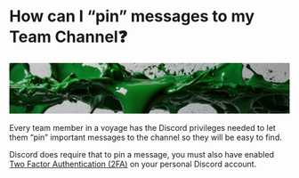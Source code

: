 # How can I “pin” messages to my Team Channel❓
![Voyage topic banner](../assets/horizontal-paint-splash-green.jpg)

Every team member in a voyage has the Discord privileges needed to let them “pin” important messages to the channel so they will be easy to find.

Discord does require that to pin a message, you must also have enabled [Two Factor Authentication (2FA)](https://support.discord.com/hc/en-us/articles/219576828-Setting-up-Two-Factor-Authentication) on your personal Discord account.
